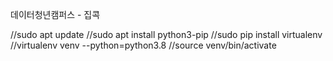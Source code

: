 데이터청년캠퍼스 - 집콕

//sudo apt update
//sudo apt install python3-pip
//sudo pip install virtualenv
//virtualenv venv --python=python3.8
//source venv/bin/activate
